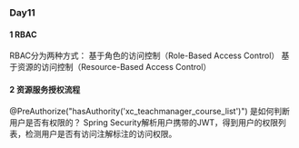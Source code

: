 ### Day11
#### 1 RBAC
RBAC分为两种方式：
基于角色的访问控制（Role-Based Access Control）
基于资源的访问控制（Resource-Based Access Control）

#### 2 资源服务授权流程
@PreAuthorize("hasAuthority('xc_teachmanager_course_list')") 是如何判断用户是否有权限的？
Spring Security解析用户携带的JWT，得到用户的权限列表，检测用户是否有访问注解标注的访问权限。